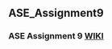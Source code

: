 ## ASE_Assignment9

### ASE Assignment 9 <a href="https://github.com/kalyankilaru/ASE_Assignment9/wiki">WIKI</a>
